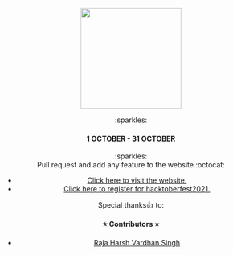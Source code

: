 <p align="center">
    <a href="https://hacktoberfest.digitalocean.com/" target="_blank">
        <img src="https://github.com/rakshit234/HacktoberFest2020/blob/master/images/H-icon-dark.2021.png" width="200px" height="200px">
    </a>
</p>
<center>:sparkles:<h4>1 OCTOBER - 31 OCTOBER</h4>:sparkles:<center>
Pull request and add any feature to the website.:octocat:
    
* [Click here to visit the website.](https://rakshit234.github.io/HacktoberFest_2021/)
* [Click here to register for hacktoberfest2021.](https://hacktoberfest.digitalocean.com/)

Special thanks:+1: to:

<strong> ⭐️ Contributors ⭐️ </strong>

* [Raja Harsh Vardhan Singh](https://github.com/rhvsingh)

<br />
